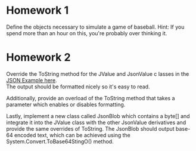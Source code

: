 
Homework 1
==========

Define the objects necessary to simulate a game of baseball.
Hint: If you spend more than an hour on this, you're probably over thinking it.

Homework 2
==========

Override the ToString method for the JValue and JsonValue c
lasses in the [JSON Example here](https://github.com/tosutton/CS-421/tree/master/Json/2).  
The output should be formatted nicely so it's easy to read.

Additionally, provide an overload of the ToString method that takes a parameter 
which enables or disables formatting. 

Lastly, implement a new class called JsonBlob which contains a byte[] and integrate 
it into the JValue class with the other JsonValue derivatives and provide the same 
overrides of ToString.  The JsonBlob should output base-64 encoded text, which
can be achieved using the System.Convert.ToBase64StingO() method.

